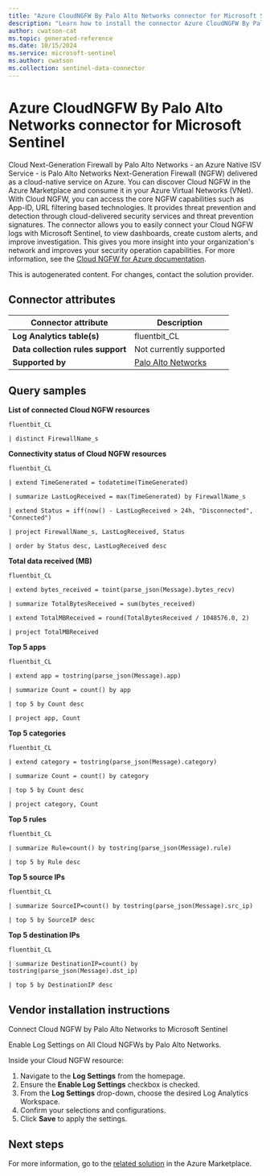```yaml
---
title: "Azure CloudNGFW By Palo Alto Networks connector for Microsoft Sentinel"
description: "Learn how to install the connector Azure CloudNGFW By Palo Alto Networks to connect your data source to Microsoft Sentinel."
author: cwatson-cat
ms.topic: generated-reference
ms.date: 10/15/2024
ms.service: microsoft-sentinel
ms.author: cwatson
ms.collection: sentinel-data-connector
---
```


# Azure CloudNGFW By Palo Alto Networks connector for Microsoft Sentinel

Cloud Next-Generation Firewall by Palo Alto Networks - an Azure Native ISV Service - is Palo Alto Networks Next-Generation Firewall (NGFW) delivered as a cloud-native service on Azure. You can discover Cloud NGFW in the Azure Marketplace and consume it in your Azure Virtual Networks (VNet). With Cloud NGFW, you can access the core NGFW capabilities such as App-ID, URL filtering based technologies. It provides threat prevention and detection through cloud-delivered security services and threat prevention signatures. The connector allows you to easily connect your Cloud NGFW logs with Microsoft Sentinel, to view dashboards, create custom alerts, and improve investigation. This gives you more insight into your organization's network and improves your security operation capabilities. For more information, see the [Cloud NGFW for Azure documentation](https://docs.paloaltonetworks.com/cloud-ngfw/azure).

This is autogenerated content. For changes, contact the solution provider.

## Connector attributes

| Connector attribute | Description |
| --- | --- |
| **Log Analytics table(s)** | fluentbit_CL<br/> |
| **Data collection rules support** | Not currently supported |
| **Supported by** | [Palo Alto Networks](https://support.paloaltonetworks.com) |

## Query samples

**List of connected Cloud NGFW resources**

   ```kusto
fluentbit_CL

   | distinct FirewallName_s
   ```

**Connectivity status of Cloud NGFW resources**

   ```kusto
fluentbit_CL

   | extend TimeGenerated = todatetime(TimeGenerated)

   | summarize LastLogReceived = max(TimeGenerated) by FirewallName_s

   | extend Status = iff(now() - LastLogReceived > 24h, "Disconnected", "Connected")

   | project FirewallName_s, LastLogReceived, Status

   | order by Status desc, LastLogReceived desc
   ```

**Total data received (MB)**

   ```kusto
fluentbit_CL

   | extend bytes_received = toint(parse_json(Message).bytes_recv)

   | summarize TotalBytesReceived = sum(bytes_received)

   | extend TotalMBReceived = round(TotalBytesReceived / 1048576.0, 2)

   | project TotalMBReceived
   ```

**Top 5 apps**

   ```kusto
fluentbit_CL

   | extend app = tostring(parse_json(Message).app)

   | summarize Count = count() by app

   | top 5 by Count desc

   | project app, Count
   ```

**Top 5 categories**

   ```kusto
fluentbit_CL

   | extend category = tostring(parse_json(Message).category)

   | summarize Count = count() by category

   | top 5 by Count desc

   | project category, Count
   ```

**Top 5 rules**

   ```kusto
fluentbit_CL

   | summarize Rule=count() by tostring(parse_json(Message).rule)

   | top 5 by Rule desc
   ```

**Top 5 source IPs**

   ```kusto
fluentbit_CL

   | summarize SourceIP=count() by tostring(parse_json(Message).src_ip)

   | top 5 by SourceIP desc
   ```

**Top 5 destination IPs**

   ```kusto
fluentbit_CL

   | summarize DestinationIP=count() by tostring(parse_json(Message).dst_ip)

   | top 5 by DestinationIP desc
   ```



## Vendor installation instructions

Connect Cloud NGFW by Palo Alto Networks to Microsoft Sentinel

Enable Log Settings on All Cloud NGFWs by Palo Alto Networks.



Inside your Cloud NGFW resource:

1.  Navigate to the **Log Settings** from the homepage.
2.  Ensure the **Enable Log Settings** checkbox is checked.
3.  From the **Log Settings** drop-down, choose the desired Log Analytics Workspace.
4.  Confirm your selections and configurations.
5.  Click **Save** to apply the settings.



## Next steps

For more information, go to the [related solution](https://azuremarketplace.microsoft.com/en-us/marketplace/apps/paloaltonetworks.cloudngfw-sentinel-solution?tab=Overview) in the Azure Marketplace.
